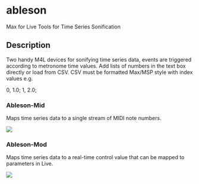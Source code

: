 # ableson
Max for Live Tools for Time Series Sonification

## Description

Two handy M4L devices for sonifying time series data, events are triggered according to metronome time values. Add lists of numbers in the text box directly or load from CSV. CSV must be formatted Max/MSP style with index values e.g.

0, 1.0;
1, 2.0;

### Ableson-Mid

Maps time series data to a single stream of MIDI note numbers.

![](https://github.com/carthach/ableson/media/mid.gif)

### Ableson-Mod

Maps time series data to a real-time control value that can be mapped to parameters in Live.

![](https://github.com/carthach/ableson/media/mod.gif)
